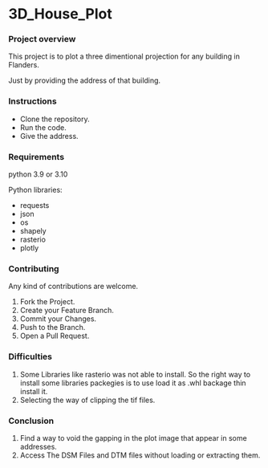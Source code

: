 # 3D_House_Plot


### Project overview
This project is to plot a three dimentional projection for any building in Flanders.

Just by providing the address of that building.

 
### Instructions

* Clone the repository.
* Run the code.
* Give the address.

### Requirements
python 3.9 or 3.10

Python libraries:
* requests
* json
* os
* shapely
* rasterio
* plotly

### Contributing
Any kind of contributions are welcome. 

1. Fork the Project.
2. Create your Feature Branch.
3. Commit your Changes.
4. Push to the Branch.
5. Open a Pull Request.

### Difficulties
1. Some Libraries like rasterio was not able to install. So the right way to install some libraries packegies is to use load it as .whl backage thin install it.
2. Selecting the way of clipping the tif files.

### Conclusion 
1. Find a way to void the gapping in the plot image that appear in some addresses.
2. Access The DSM Files and DTM files without loading or extracting them.
